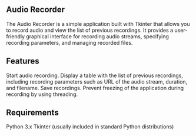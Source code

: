 
## Audio Recorder
The Audio Recorder is a simple application built with Tkinter that allows you to record audio and view the list of previous recordings. It provides a user-friendly graphical interface for recording audio streams, specifying recording parameters, and managing recorded files.

## Features
Start audio recording.
Display a table with the list of previous recordings, including recording parameters such as URL of the audio stream, duration, and filename.
Save recordings.
Prevent freezing of the application during recording by using threading.
## Requirements
Python 3.x
Tkinter (usually included in standard Python distributions)
